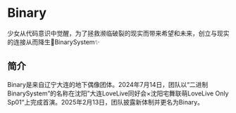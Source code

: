 # Binary
少女从代码意识中觉醒，为了拯救濒临破裂的现实而带来希望和未来，创立与现实的连接从而降生🧩BinarySystem✨
## 简介
Binary是来自辽宁大连的地下偶像团体。2024年7月14日，团队以“二进制BinarySystem”的名称在沈阳”大连LoveLive同好会×沈阳宅舞联萌LoveLive Only Sp01“上完成首演。2025年2月13日，团队披露新体制并更名为Binary。

